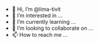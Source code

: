 - 👋 Hi, I’m @lima-tivit
- 👀 I’m interested in ...
- 🌱 I’m currently learning ...
- 💞️ I’m looking to collaborate on ...
- 📫 How to reach me ...

<!---
lima-tivit/lima-tivit is a ✨ special ✨ repository because its `README.md` (this file) appears on your GitHub profile.
You can click the Preview link to take a look at your changes.
--->
